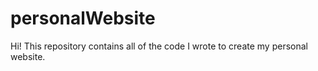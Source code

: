 # personalWebsite

Hi! This repository contains all of the code I wrote to create my personal website.